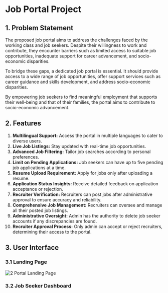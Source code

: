 # Job Portal Project

## 1. Problem Statement

The proposed job portal aims to address the challenges faced by the working class and job seekers. Despite their willingness to work and contribute, they encounter barriers such as limited access to suitable job opportunities, inadequate support for career advancement, and socio-economic disparities.

To bridge these gaps, a dedicated job portal is essential. It should provide access to a wide range of job opportunities, offer support services such as career guidance and skills development, and address socio-economic disparities.

By empowering job seekers to find meaningful employment that supports their well-being and that of their families, the portal aims to contribute to socio-economic advancement.

## 2. Features

1. **Multilingual Support:** Access the portal in multiple languages to cater to diverse users.
2. **Live Job Listings:** Stay updated with real-time job opportunities.
3. **Advanced Job Filtering:** Tailor job searches according to personal preferences.
4. **Limit on Pending Applications:** Job seekers can have up to five pending job applications at a time.
5. **Resume Upload Requirement:** Apply for jobs only after uploading a resume.
6. **Application Status Insights:** Receive detailed feedback on application acceptance or rejection.
7. **Recruiter Verification:** Recruiters can post jobs after administrative approval to ensure accuracy and reliability.
8. **Comprehensive Job Management:** Recruiters can oversee and manage all their posted job listings.
9. **Administrative Oversight:** Admin has the authority to delete job seeker accounts if any discrepancies are found.
10. **Recruiter Approval Process:** Only admin can accept or reject recruiters, determining their access to the portal.

## 3. User Interface

### 3.1 Landing Page

![2 Portal Landing Page](https://github.com/user-attachments/assets/540525db-ab82-49fa-aebf-c8609e083b4b)

### 3.2 Job Seeker Dashboard
